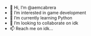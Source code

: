 - 👋 Hi, I’m @aemcabrera
- 👀 I’m interested in game development
- 🌱 I’m currently learning Python
- 💞️ I’m looking to collaborate on idk
- 📫 Reach me on idk...

<!---
aemcabrera/aemcabrera is a ✨ special ✨ repository because its `README.md` (this file) appears on your GitHub profile.
You can click the Preview link to take a look at your changes.
--->
